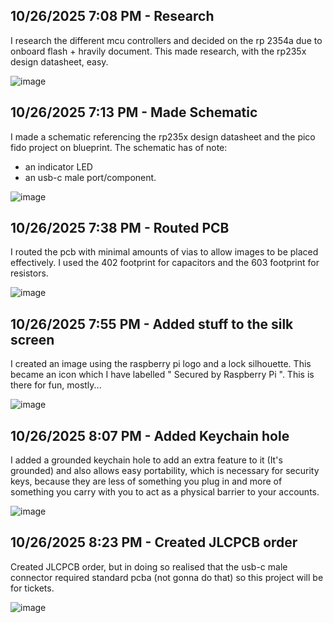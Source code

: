 <!--
  ===================    !!READ THIS NOTICE!!   ====================
  DO NOT edit this file manually. Your changes WILL BE OVERWRITTEN!
  This journal is auto generated and updated by Hack Club Blueprint.
  To edit this file, please edit your journal entries on Blueprint.
  ==================================================================
-->

## 10/26/2025 7:08 PM - Research  

I research the different mcu controllers and decided on the rp 2354a due to onboard flash + hravily document. This made research, with the rp235x design datasheet, easy.

![image](https://blueprint.hackclub.com/user-attachments/blobs/proxy/eyJfcmFpbHMiOnsiZGF0YSI6NTc2NiwicHVyIjoiYmxvYl9pZCJ9fQ==--848f5e0cb213cadbb5435f66ca4d530e4706ccd8/image.png)

  

## 10/26/2025 7:13 PM - Made Schematic  

I made a schematic referencing the rp235x design datasheet and the pico fido project on blueprint. The schematic has of note: 
- an indicator LED
- an usb-c male port/component.

![image](https://blueprint.hackclub.com/user-attachments/blobs/proxy/eyJfcmFpbHMiOnsiZGF0YSI6NTc3MCwicHVyIjoiYmxvYl9pZCJ9fQ==--ccd65c0e4ae1fe58c53e1ee313d2b737fde4c60c/image.png)
  

## 10/26/2025 7:38 PM - Routed PCB  

I routed the pcb with minimal amounts of vias to allow images to be placed effectively. I used the 402 footprint for capacitors and the 603 footprint for resistors.

![image](https://blueprint.hackclub.com/user-attachments/blobs/proxy/eyJfcmFpbHMiOnsiZGF0YSI6NTc4MywicHVyIjoiYmxvYl9pZCJ9fQ==--7a5a622584f9a85a82998e71b7387f311bea185e/image.png)
  

## 10/26/2025 7:55 PM - Added stuff to the silk screen  

I created an image using the raspberry pi logo and a lock silhouette. This became an icon which I have labelled " Secured by Raspberry Pi ". This is there for fun, mostly...

![image](https://blueprint.hackclub.com/user-attachments/blobs/proxy/eyJfcmFpbHMiOnsiZGF0YSI6NTc4NiwicHVyIjoiYmxvYl9pZCJ9fQ==--228c5b64a6af78c545b01d7de067897ec0733c67/image.png)
  

## 10/26/2025 8:07 PM - Added Keychain hole  

I added a grounded keychain hole to add an extra feature to it (It's grounded) and also allows easy portability, which is necessary for security keys, because they are less of something you plug in and more of something you carry with you to act as a physical barrier to your accounts.

![image](https://blueprint.hackclub.com/user-attachments/blobs/proxy/eyJfcmFpbHMiOnsiZGF0YSI6NTc4OCwicHVyIjoiYmxvYl9pZCJ9fQ==--6b62cb4f44f088ade5af7b781c0c6367901fe3c4/image.png)
  

## 10/26/2025 8:23 PM - Created JLCPCB order  

Created JLCPCB order, but in doing so realised that the usb-c male connector required standard pcba (not gonna do that) so this project will be for tickets.

![image](https://blueprint.hackclub.com/user-attachments/blobs/proxy/eyJfcmFpbHMiOnsiZGF0YSI6NTgwMSwicHVyIjoiYmxvYl9pZCJ9fQ==--18bcb510dd4cc71c53bed2d1b82a5f2db1a1ba59/image.png)
  


